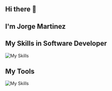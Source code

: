 ## Hi there 👋
## I'm Jorge Martinez <JoLuuMtz/>



## My Skills in Software Developer 



![My Skills](https://skillicons.dev/icons?i=js,html,css,angular,azure,boostrap,cs,dotnet,mongodb,mysql,sqlserver,wordpress)


## My Tools 

![My Skills](https://skillicons.dev/icons?i=,git,github,npm,visualstudio,vscode,window,nuget,aws,docker)
